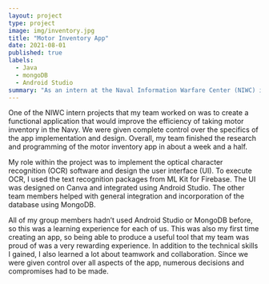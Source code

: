 ```yaml
---
layout: project
type: project
image: img/inventory.jpg
title: "Motor Inventory App"
date: 2021-08-01
published: true
labels:
  - Java
  - mongoDB
  - Android Studio
summary: "As an intern at the Naval Information Warfare Center (NIWC) in Summer 2021, my team developed an Android app to provide an efficient method for taking motor inventory."
---
```


One of the NIWC intern projects that my team worked on was to create a functional application that would improve the efficiency of taking motor inventory in the Navy. We were given complete control over the specifics of the app implementation and design. Overall, my team finished the research and programming of the motor inventory app in about a week and a half.

My role within the project was to implement the optical character recognition (OCR) software and design the user interface (UI). To execute OCR, I used the text recognition packages from ML Kit for Firebase. The UI was designed on Canva and integrated using Android Studio. The other team members helped with general integration and incorporation of the database using MongoDB.

All of my group members hadn’t used Android Studio or MongoDB before, so this was a learning experience for each of us. This was also my first time creating an app, so being able to produce a useful tool that my team was proud of was a very rewarding experience. In addition to the technical skills I gained, I also learned a lot about teamwork and collaboration. Since we were given control over all aspects of the app, numerous decisions and compromises had to be made.

